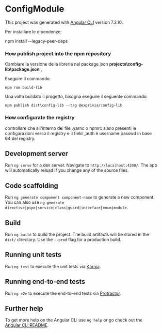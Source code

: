 # ConfigModule

This project was generated with [Angular CLI](https://github.com/angular/angular-cli) version 7.3.10.

Per installare le dipendenze:

npm install --legacy-peer-deps

### How publish project into the npm repository 

Cambiare la versione della libreria nel package.json **projects\config-lib\package.json** ,

Eseguire il commando: 
```
npm run build-lib
```
Una volta buildato il progetto, bisogna eseguire il seguente commando:
```
npm publish dist\config-lib --tag @exprivia/config-lib
```
### How configurate the registry 
controllare che all'interno dei file .yarnc o npmrc siano presenti le configurazioni verso il registry e il field _auth è username:passwd in base 64 del registry. 


## Development server

Run `ng serve` for a dev server. Navigate to `http://localhost:4200/`. The app will automatically reload if you change any of the source files.

## Code scaffolding

Run `ng generate component component-name` to generate a new component. You can also use `ng generate directive|pipe|service|class|guard|interface|enum|module`.

## Build

Run `ng build` to build the project. The build artifacts will be stored in the `dist/` directory. Use the `--prod` flag for a production build.

## Running unit tests

Run `ng test` to execute the unit tests via [Karma](https://karma-runner.github.io).

## Running end-to-end tests

Run `ng e2e` to execute the end-to-end tests via [Protractor](http://www.protractortest.org/).

## Further help

To get more help on the Angular CLI use `ng help` or go check out the [Angular CLI README](https://github.com/angular/angular-cli/blob/master/README.md).
